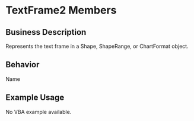 # TextFrame2 Members

## Business Description
Represents the text frame in a Shape, ShapeRange, or ChartFormat object.

## Behavior
Name

## Example Usage
No VBA example available.